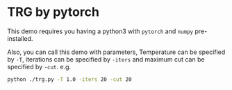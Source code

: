 # TRG by pytorch

This demo requires you having a python3 with `pytorch` and `numpy` pre-installed. 

Also, you can call this demo with parameters, Temperature can be specified by `-T`, iterations can be specified by `-iters` and maximum cut can be specified by `-cut`. e.g.

```bash
python ./trg.py -T 1.0 -iters 20 -cut 20
```

